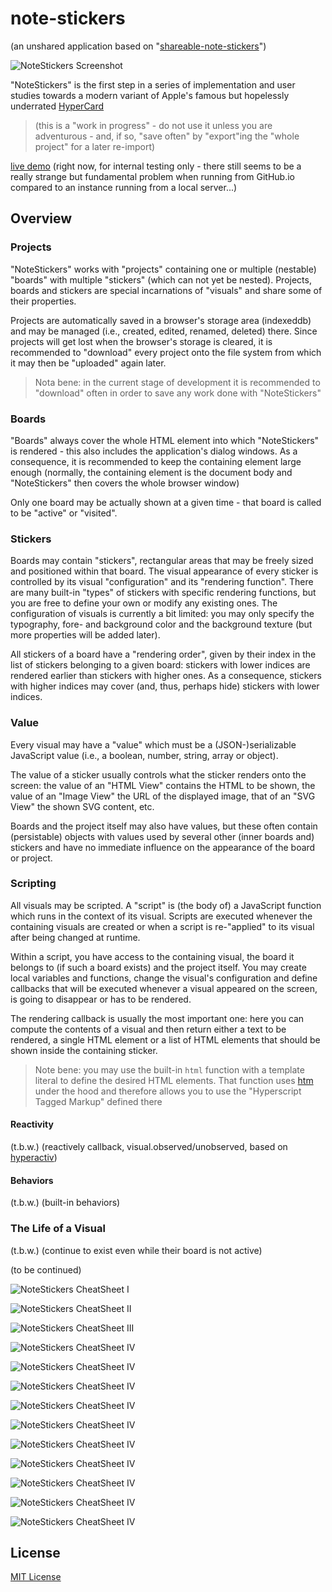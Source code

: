 # note-stickers #

(an unshared application based on "[shareable-note-stickers](https://github.com/rozek/shareable-note-stickers)")

![NoteStickers Screenshot](./screenshots/NoteStickers-Screenshot.png)

"NoteStickers" is the first step in a series of implementation and user studies towards a modern variant of Apple's famous but hopelessly underrated [HyperCard](https://en.m.wikipedia.org/wiki/HyperCard)

> (this is a "work in progress" - do not use it unless you are adventurous - and, if so, "save often" by "export"ing the "whole project" for a later re-import)

[live demo](https://rozek.github.io/note-stickers/dist/) (right now, for internal testing only - there still seems to be a really strange but fundamental problem when running from GitHub.io compared to an instance running from a local server...)

## Overview ##

### Projects ###

"NoteStickers" works with "projects" containing one or multiple (nestable) "boards" with multiple "stickers" (which can not yet be nested). Projects, boards and stickers are special incarnations of "visuals" and share some of their properties.

Projects are automatically saved in a browser's storage area (indexeddb) and may be managed (i.e., created, edited, renamed, deleted) there. Since projects will get lost when the browser's storage is cleared, it is recommended to "download" every project onto the file system from which it may then be "uploaded" again later.

> Nota bene: in the current stage of development it is recommended to "download" often in order to save any work done with "NoteStickers"

### Boards ###

"Boards" always cover the whole HTML element into which "NoteStickers" is rendered - this also includes the application's dialog windows. As a consequence, it is recommended to keep the containing element large enough (normally, the containing element is the document body and "NoteStickers" then covers the whole browser window)

Only one board may be actually shown at a given time - that board is called to be "active" or "visited".

### Stickers ###

Boards may contain "stickers", rectangular areas that may be freely sized and positioned within that board. The visual appearance of every sticker is controlled by its visual "configuration" and its "rendering function". There are many built-in "types" of stickers with specific rendering functions, but you are free to define your own or modify any existing ones. The  configuration of visuals is currently a bit limited: you may only specify the typography, fore- and background color and the background texture (but more properties will be added later).

All stickers of a board have a "rendering order", given by their index in the list of stickers belonging to a given board: stickers with lower indices are rendered earlier than stickers with higher ones. As a consequence, stickers with higher indices may cover (and, thus, perhaps hide) stickers with lower indices.

### Value ###

Every visual may have a "value" which must be a (JSON-)serializable JavaScript value (i.e., a boolean, number, string, array or object).

The value of a sticker usually controls what the sticker renders onto the screen: the value of an "HTML View" contains the HTML to be shown, the value of an "Image View" the URL of the displayed image, that of an "SVG View" the shown SVG content, etc.

Boards and the project itself may also have values, but these often contain (persistable) objects with values used by several other (inner boards and) stickers and have no immediate influence on the appearance of the board or project.

### Scripting ###

All visuals may be scripted. A "script" is (the body of) a JavaScript function which runs in the context of its visual. Scripts are executed whenever the containing visuals are created or when a script is re-"applied" to its visual after being changed at runtime.

Within a script, you have access to the containing visual, the board it belongs to (if such a board exists) and the project itself. You may create local variables and functions, change the visual's configuration and define callbacks that will be executed whenever a visual appeared on the screen, is going to disappear or has to be rendered.

The rendering callback is usually the most important one: here you can compute the contents of a visual and then return either a text to be rendered, a single HTML element or a list of HTML elements that should be shown inside the containing sticker.

> Note bene: you may use the built-in ```html``` function with a template literal to define the desired HTML elements. That function uses [htm](https://github.com/developit/htm) under the hood and therefore allows you to use the "Hyperscript Tagged Markup" defined there

#### Reactivity ####

(t.b.w.) (reactively callback, visual.observed/unobserved, based on [hyperactiv](https://github.com/rozek/hyperactiv))

#### Behaviors ####

(t.b.w.) (built-in behaviors)

### The Life of a Visual ###

(t.b.w.) (continue to exist even while their board is not active)

(to be continued)




![NoteStickers CheatSheet I](./screenshots/NoteStickers_CheatSheet_I.png)

![NoteStickers CheatSheet II](./screenshots/NoteStickers_CheatSheet_II.png)

![NoteStickers CheatSheet III](./screenshots/NoteStickers_CheatSheet_III.png)

![NoteStickers CheatSheet IV](./screenshots/NoteStickers_CheatSheet_IV.png)

![NoteStickers CheatSheet IV](./screenshots/NoteStickers_CheatSheet_V.png)

![NoteStickers CheatSheet IV](./screenshots/NoteStickers_CheatSheet_VI.png)

![NoteStickers CheatSheet IV](./screenshots/NoteStickers_CheatSheet_VII.png)

![NoteStickers CheatSheet IV](./screenshots/NoteStickers_CheatSheet_VIII.png)

![NoteStickers CheatSheet IV](./screenshots/NoteStickers_CheatSheet_IX.png)

![NoteStickers CheatSheet IV](./screenshots/NoteStickers_CheatSheet_X.png)

![NoteStickers CheatSheet IV](./screenshots/NoteStickers_CheatSheet_XI.png)

![NoteStickers CheatSheet IV](./screenshots/NoteStickers_CheatSheet_XII.png)

![NoteStickers CheatSheet IV](./screenshots/NoteStickers_CheatSheet_XIII.png)


## License ##

[MIT License](LICENSE.md)
